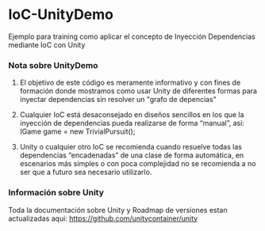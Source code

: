 # IoC-UnityDemo
Ejemplo para training como aplicar el concepto de Inyección Dependencias mediante IoC con Unity

### Nota sobre UnityDemo

1) El objetivo de este código es meramente informativo y con fines de formación donde mostramos como usar Unity de diferentes formas para inyectar dependencias sin resolver un "grafo de depencias"

2) Cualquier IoC está desaconsejado en diseños sencillos en los que la inyección de dependencias pueda realizarse de forma “manual”, asi: IGame game = new TrivialPursuit(); 
    
3) Unity o cualquier otro IoC se recomienda cuando resuelve todas las dependencias “encadenadas” de una clase de forma automática, en escenarios más simples o con poca complejidad no se recomienda a no ser que a futuro sea necesario utilizarlo.

### Información sobre Unity
Toda la documentación sobre Unity y Roadmap de versiones estan actualizadas aqui:
https://github.com/unitycontainer/unity
